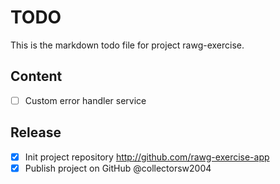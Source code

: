 # TODO

This is the markdown todo file for project rawg-exercise.

## Content


- [ ] Custom error handler service

## Release

- [x] Init project repository
      http://github.com/rawg-exercise-app
- [X] Publish project on GitHub @collectorsw2004
